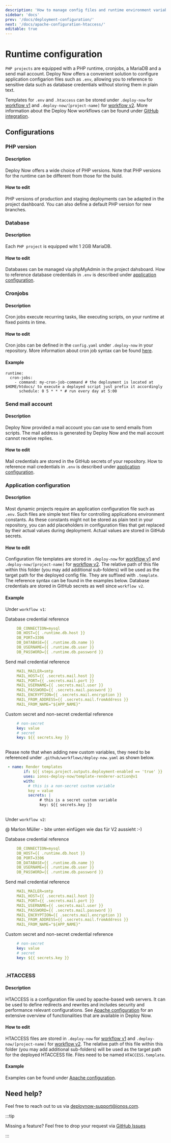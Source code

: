 ```yaml
---
description: 'How to manage config files and runtime environment variables in Deploy Now.'
sidebar: 'docs'
prev: '/docs/deployment-configuration/'
next: '/docs/apache-configuration-htaccess/'
editable: true
---
```


# Runtime configuration

`PHP projects` are equipped with a PHP runtime, cronjobs, a MariaDB and a send mail account. Deploy Now offers a convenient solution to configure application configarion files such as `.env`, allowing you to reference to sensitive data such as database credentials without storing them in plain text.

Templates for `.env` and `.htaccess` can be stored under `.deploy-now` for [workflow v1](/docs/git-integration/#v1-projects-created-until-112022) and `.deploy-now/[project-name]` for [workflow v2](docs/git-integration/#v2-projects-created-from-112022). More information about the Deploy Now workflows can be found under [GitHub integration](/docs/git-integration/).

## Configurations

### PHP version
#### Description
Deploy Now offers a wide choice of PHP versions. Note that PHP versions for the runtime can be different from those for the build.
#### How to edit
PHP versions of production and staging deployments can be adapted in the project dashboard. You can also define a default PHP version for new branches.

### Database
#### Description
Each `PHP project` is equipped wiht 1 2GB MariaDB. 
#### How to edit
Databases can be managed via phpMyAdmin in the project dahsboard. How to reference database credentials in `.env` is described under [application configuration](/docs/runtime-configuration/#application-configuration).

### Cronjobs
#### Description
Cron jobs execute recurring tasks, like executing scripts, on your runtime at fixed points in time.
#### How to edit
Cron jobs can be defined in the `config.yaml` under `.deploy-now` in your repository. More information about cron job syntax can be found [here](ttps://de.ryte.com/wiki/CronJob).
#### Example
```
runtime:
  cron-jobs:
    - command: my-cron-job-command # the deployment is located at $HOME/htdocs/ to execute a deployed script just prefix it accordingly
      schedule: 0 5 * * * # run every day at 5:00
```

### Send mail account
#### Description
Deploy Now provided a mail account you can use to send emails from scripts. The mail address is generated by Deploy Now and the mail account cannot receive replies.
#### How to edit
Mail credentials are stored in the GitHub secrets of your repository. How to reference mail credentials in `.env` is described under [application configuration](/docs/runtime-configuration/#application-configuration).

### Application configuration
#### Description
Most dynamic projects require an application configuration file such as `.env`. Such files are simple text files for controlling applications environment constants. As these constants might not be stored as plain text in your repository, you can add placeholders in configuration files that get replaced by their actual values during deployment. Actual values are stored in GitHub secrets.
#### How to edit
Configuration file templates are stored in `.deploy-now` for [workflow v1](/docs/git-integration/#v1-projects-created-until-112022) and `.deploy-now/[project-name]` for [workflow v2](docs/git-integration/#v2-projects-created-from-112022). The relative path of this file within this folder (you may add additional sub-folders) will be used as the target path for the deployed config file. They are suffixed with `.template`. The reference syntax can be found in the examples below. Database credentials are stored in GitHub secrets as well since `workflow v2`.
#### Example
Under `workflow v1`:

Database credential reference
``` yaml
     DB_CONNECTION=mysql
     DB_HOST={{ .runtime.db.host }}
     DB_PORT=3306
     DB_DATABASE={{ .runtime.db.name }}
     DB_USERNAME={{ .runtime.db.user }}
     DB_PASSWORD={{ .runtime.db.password }}
```
Send mail credential reference
``` yaml
     MAIL_MAILER=smtp
     MAIL_HOST={{ .secrets.mail.host }}
     MAIL_PORT={{ .secrets.mail.port }}
     MAIL_USERNAME={{ .secrets.mail.user }}
     MAIL_PASSWORD={{ .secrets.mail.password }}
     MAIL_ENCRYPTION={{ .secrets.mail.encryption }}
     MAIL_FROM_ADDRESS={{ .secrets.mail.fromAddress }}
     MAIL_FROM_NAME="${APP_NAME}"
```
Custom secret and non-secret credential reference
``` yaml
     # non-secret
     key: value
     # secret
     key: ${{ secrets.key }}
     
```
Please note that when adding new custom variables, they need to be referenced under `.github/workflows/deploy-now.yaml` as shown below.

``` yaml
 - name: Render templates
        if: ${{ steps.project.outputs.deployment-enabled == 'true' }}
        uses: ionos-deploy-now/template-renderer-action@v1
        with:
          # this is a non-secret custom variable
          key = value
          secrets: |
               # this is a secret custom variable
               key: ${{ secrets.key }}
           
```
Under `workflow v2`:

@ Marlon Müller - bite unten einfügen wie das für V2 aussieht :-)

Database credential reference
``` yaml
     DB_CONNECTION=mysql
     DB_HOST={{ .runtime.db.host }}
     DB_PORT=3306
     DB_DATABASE={{ .runtime.db.name }}
     DB_USERNAME={{ .runtime.db.user }}
     DB_PASSWORD={{ .runtime.db.password }}
```
Send mail credential reference
``` yaml
     MAIL_MAILER=smtp
     MAIL_HOST={{ .secrets.mail.host }}
     MAIL_PORT={{ .secrets.mail.port }}
     MAIL_USERNAME={{ .secrets.mail.user }}
     MAIL_PASSWORD={{ .secrets.mail.password }}
     MAIL_ENCRYPTION={{ .secrets.mail.encryption }}
     MAIL_FROM_ADDRESS={{ .secrets.mail.fromAddress }}
     MAIL_FROM_NAME="${APP_NAME}"
```
Custom secret and non-secret credential reference
``` yaml
     # non-secret
     key: value
     # secret
     key: ${{ secrets.key }}
     
```

### .HTACCESS
#### Description
HTACCESS is a configuration file used by apache-based web servers. It can be used to define redirects and rewrites and includes security and performance relevant configurations. See [Apache configuration](/docs/apache-configuration-htaccess/) for an extensive overview of functionalities that are available in Deploy Now. 
#### How to edit
HTACCESS files are stored in `.deploy-now` for [workflow v1](/docs/git-integration/#v1-projects-created-until-112022) and `.deploy-now/[project-name]` for [workflow v2](docs/git-integration/#v2-projects-created-from-112022). The relative path of this file within this folder (you may add additional sub-folders) will be used as the target path for the deployed HTACCESS file. Files need to be named `HTACCESS.template`.
#### Example
Examples can be found under [Apache configuration](/docs/apache-configuration-htaccess/).

## Need help?
Feel free to reach out to us via <a href="mailto:deploynow-support@ionos.com">deploynow-support@ionos.com</a>.

:::tip 

Missing a feature? Feel free to drop your request via [GitHub Issues](https://github.com/ionos-deploy-now/ionos-deploy-now/issues/new/choose)

:::
